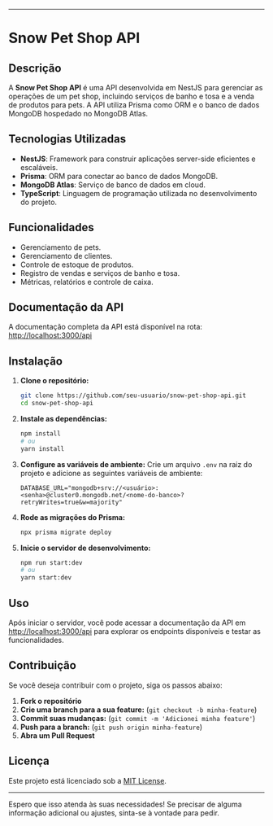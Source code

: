 
---

# Snow Pet Shop API

## Descrição

A **Snow Pet Shop API** é uma API desenvolvida em NestJS para gerenciar as operações de um pet shop, incluindo serviços de banho e tosa e a venda de produtos para pets. A API utiliza Prisma como ORM e o banco de dados MongoDB hospedado no MongoDB Atlas.

## Tecnologias Utilizadas

- **NestJS**: Framework para construir aplicações server-side eficientes e escaláveis.
- **Prisma**: ORM para conectar ao banco de dados MongoDB.
- **MongoDB Atlas**: Serviço de banco de dados em cloud.
- **TypeScript**: Linguagem de programação utilizada no desenvolvimento do projeto.

## Funcionalidades

- Gerenciamento de pets.
- Gerenciamento de clientes.
- Controle de estoque de produtos.
- Registro de vendas e serviços de banho e tosa.
- Métricas, relatórios e controle de caixa.

## Documentação da API

A documentação completa da API está disponível na rota: [http://localhost:3000/api](http://localhost:3000/api)

## Instalação

1. **Clone o repositório:**
   ```bash
   git clone https://github.com/seu-usuario/snow-pet-shop-api.git
   cd snow-pet-shop-api
   ```

2. **Instale as dependências:**
   ```bash
   npm install
   # ou
   yarn install
   ```

3. **Configure as variáveis de ambiente:**
   Crie um arquivo `.env` na raiz do projeto e adicione as seguintes variáveis de ambiente:
   ```env
   DATABASE_URL="mongodb+srv://<usuário>:<senha>@cluster0.mongodb.net/<nome-do-banco>?retryWrites=true&w=majority"
   ```

4. **Rode as migrações do Prisma:**
   ```bash
   npx prisma migrate deploy
   ```

5. **Inicie o servidor de desenvolvimento:**
   ```bash
   npm run start:dev
   # ou
   yarn start:dev
   ```

## Uso

Após iniciar o servidor, você pode acessar a documentação da API em [http://localhost:3000/api](http://localhost:3000/api) para explorar os endpoints disponíveis e testar as funcionalidades.

## Contribuição

Se você deseja contribuir com o projeto, siga os passos abaixo:

1. **Fork o repositório**
2. **Crie uma branch para a sua feature:** (`git checkout -b minha-feature`)
3. **Commit suas mudanças:** (`git commit -m 'Adicionei minha feature'`)
4. **Push para a branch:** (`git push origin minha-feature`)
5. **Abra um Pull Request**

## Licença

Este projeto está licenciado sob a [MIT License](LICENSE).

---

Espero que isso atenda às suas necessidades! Se precisar de alguma informação adicional ou ajustes, sinta-se à vontade para pedir.